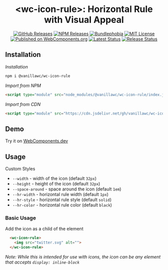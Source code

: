 <h1 align="center">&lt;wc-icon-rule&gt;: Horizontal Rule with Visual Appeal</h1>

<div align="center">
  <a href="https://github.com/vanillawc/wc-icon-rule/releases"><img src="https://badgen.net/github/tag/vanillawc/wc-icon-rule" alt="GitHub Releases"></a>
  <a href="https://www.npmjs.com/package/@vanillawc/wc-icon-rule"><img src="https://badgen.net/npm/v/@vanillawc/wc-icon-rule" alt="NPM Releases"></a>
  <a href="https://bundlephobia.com/result?p=@vanillawc/wc-icon-rule"><img src="https://badgen.net/bundlephobia/minzip/@vanillawc/wc-icon-rule" alt="Bundlephobia"></a>
  <a href="https://raw.githubusercontent.com/vanillawc/wc-icon-rule/master/LICENSE"><img src="https://badgen.net/github/license/vanillawc/wc-icon-rule" alt="MIT License"></a>
  <a href="https://www.webcomponents.org/element/vanillawc/wc-icon-rule"><img src="https://img.shields.io/badge/webcomponents.org-published-blue.svg" alt="Published on WebComponents.org"></a>
  <a href="https://github.com/vanillawc/wc-icon-rule/actions"><img src="https://github.com/vanillawc/wc-icon-rule/workflows/Latest/badge.svg" alt="Latest Status"></a>
  <a href="https://github.com/vanillawc/wc-icon-rule/actions"><img src="https://github.com/vanillawc/wc-icon-rule/workflows/Release/badge.svg" alt="Release Status"></a>
</div>

## Installation

*Installation*
```sh
npm i @vanillawc/wc-icon-rule
```

*Import from NPM*
```html
<script type="module" src="node_modules/@vanillawc/wc-icon-rule/index.js"></script>
```

*Import from CDN*
```html
<script type="module" src="https://cdn.jsdelivr.net/gh/vanillawc/wc-icon-rule/index.js"></script>
```

## Demo

Try it on [WebComponents.dev](https://webcomponents.dev/edit/QfTAXd2htTqIEJowWrK6?sv=1&pm=1)

## Usage

Custom Styles

- `--width` - width of the icon (default `32px`)
- `--height` - height of the icon (default `32px`)
- `--space-around` - space around the icon (default `1em`)
- `--hr-width` - horizontal rule width (default `1px`)
- `--hr-style` - horizontal rule style (default `solid`)
- `--hr-color` - horizontal rule color (default `black`)

### Basic Usage

Add the icon as a child of the element

```html
  <wc-icon-rule>
    <img src="twitter.svg" alt="">
  </wc-icon-rule>  
```

*Note: While this is intended for use with icons, the icon can be any element that accepts `display: inline-block`*
